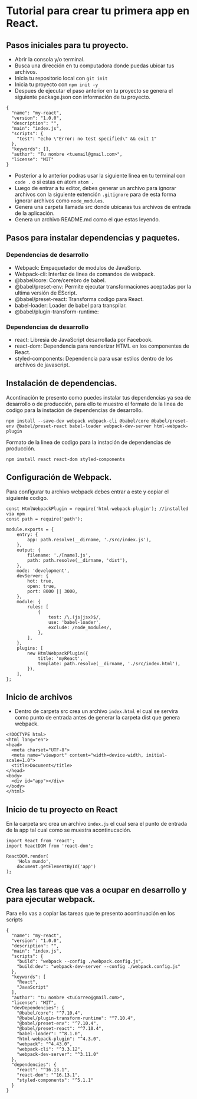 # Tutorial para crear tu primera app en React.

## Pasos iniciales para tu proyecto.
- Abrir la consola y/o terminal.
- Busca una dirección en tu computadora donde puedas ubicar tus archivos.
- Inicia tu repositorio local con ```git init```
- Inicia tu proyecto con ```npm init -y```
- Despues de ejecutar el paso anterior en tu proyecto se genera el siguiente package.json con información de tu proyecto.
```
{
  "name": "my-react",
  "version": "1.0.0",
  "description": "",
  "main": "index.js",
  "scripts": {
    "test": "echo \"Error: no test specified\" && exit 1"
  },
  "keywords": [],
  "author": "Tu nombre <tuemail@gmail.com>",
  "license": "MIT"
}
```
- Posterior a lo anterior podras usar la siguiente linea en tu terminal con  ```code .``` o si estas en atom  ```atom .```
- Luego de entrar a tu editor, debes generar un archivo para ignorar archivos con la siguiente extención ```.gitignore``` para de esta forma ignorar  archivos como ```node_modules```.
- Genera una carpeta llamada src donde ubicaras tus archivos de entrada de la aplicación.
- Genera un archivo README.md como el que estas leyendo.

## Pasos para instalar dependencias y paquetes.
### Dependencias de desarrollo
- Webpack: Empaquetador de modulos de JavaScrip.
- Webpack-cli: Interfaz de linea de comandos de webpack.
- @babel/core: Core/cerebro de babel.
- @babel/preset-env: Permite ejecutar transformaciones aceptadas por la ultima versión de EScript.
- @babel/preset-react: Transforma codigo para React.
- babel-loader: Loader de babel para transpilar.
- @babel/plugin-transform-runtime: 
### Dependencias de desarrollo
- react: Libresia de JavaScript desarrollada por Facebook.
- react-dom: Dependencia para renderizar HTML en los componentes de React.
- styled-components: Dependencia para usar estilos dentro de los archivos de javascript.
## Instalación de dependencias.
Acontinación te presento como puedes instalar tus dependencias ya sea de desarrollo o de producción, para ello te muestro el formato de la linea de codigo para la instación de dependencias de desarrollo.

```
npm install --save-dev webpack webpack-cli @babel/core @babel/preset-env @babel/preset-react babel-loader webpack-dev-server html-webpack-plugin
```
Formato de la linea de codigo para la instación de dependencias de producción.

```
npm install react react-dom styled-components
```

## Configuración de Webpack.

Para configurar tu archivo webpack debes entrar a este y copiar el siguiente codigo.

```
const HtmlWebpackPlugin = require('html-webpack-plugin'); //installed via npm
const path = require('path');

module.exports = {
	entry: {
		app: path.resolve(__dirname, './src/index.js'),
	},
	output: {
		filename: './[name].js',
		path: path.resolve(__dirname, 'dist'),
	},
	mode: 'development',
	devServer: {
		hot: true,
		open: true,
		port: 8000 || 3000,
	},
	module: {
		rules: [
			{
				test: /\.(js|jsx)$/,
				use: 'babel-loader',
				exclude: /node_modules/,
			},
		],
	},
	plugins: [
		new HtmlWebpackPlugin({
			title: 'myReact',
			template: path.resolve(__dirname, './src/index.html'),
		}),
	],
};
```

## Inicio de archivos
- Dentro de carpeta src crea un archivo ```index.html``` el cual se servira como punto de entrada antes de generar la carpeta dist que genera webpack.

```
<!DOCTYPE html>
<html lang="en">
<head>
  <meta charset="UTF-8">
  <meta name="viewport" content="width=device-width, initial-scale=1.0">
  <title>Document</title>
</head>
<body>
  <div id="app"></div>
</body>
</html>
```
## Inicio de tu proyecto en React
En la carpeta src crea un archivo  ```index.js``` el cual sera el punto de entrada de la app tal cual como se muestra acontinucación.

```
import React from 'react';
import ReactDOM from 'react-dom';

ReactDOM.render(
	'Hola mundo',
	document.getElementById('app')
);
```
## Crea las tareas que vas a ocupar en desarrollo y para ejecutar webpack.
Para ello vas a copiar las tareas que te presento acontinuación en los scripts

```
{
  "name": "my-react",
  "version": "1.0.0",
  "description": "",
  "main": "index.js",
  "scripts": {
    "build": "webpack --config ./webpack.config.js",
    "build:dev": "webpack-dev-server --config ./webpack.config.js"
  },
  "keywords": [
    "React",
    "JavaScript"
  ],
  "author": "tu nombre <tuCorreo@gmail.com>",
  "license": "MIT",
  "devDependencies": {
    "@babel/core": "^7.10.4",
    "@babel/plugin-transform-runtime": "^7.10.4",
    "@babel/preset-env": "^7.10.4",
    "@babel/preset-react": "^7.10.4",
    "babel-loader": "^8.1.0",
    "html-webpack-plugin": "^4.3.0",
    "webpack": "^4.43.0",
    "webpack-cli": "^3.3.12",
    "webpack-dev-server": "^3.11.0"
  },
  "dependencies": {
    "react": "^16.13.1",
    "react-dom": "^16.13.1",
    "styled-components": "^5.1.1"
  }
}
```
